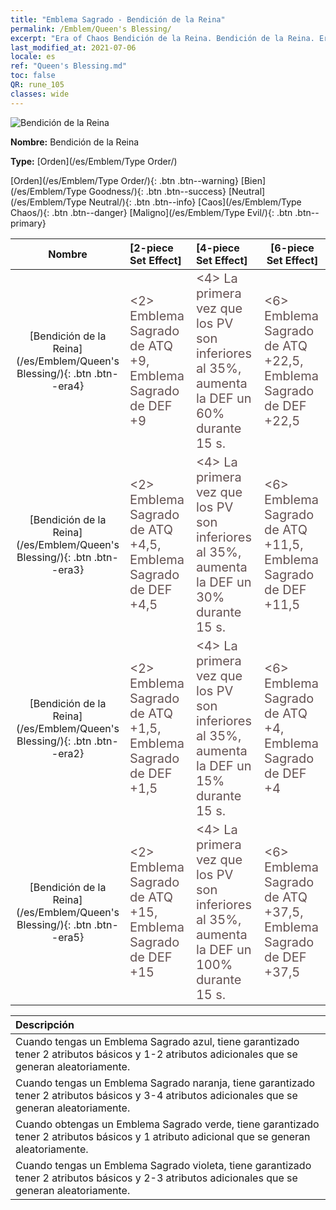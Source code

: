 ```yaml
---
title: "Emblema Sagrado - Bendición de la Reina"
permalink: /Emblem/Queen's Blessing/
excerpt: "Era of Chaos Bendición de la Reina. Bendición de la Reina. Era of Chaos Emblema Sagrado Bendición de la Reina. Era of Chaos Orden Bendición de la Reina"
last_modified_at: 2021-07-06
locale: es
ref: "Queen's Blessing.md"
toc: false
QR: rune_105
classes: wide
---
```


  ![Bendición de la Reina](/images/r/rune_icon_105.png)

 **Nombre:** Bendición de la Reina

 **Type:** [Orden](/es/Emblem/Type Order/)

  [Orden](/es/Emblem/Type Order/){: .btn .btn--warning}   [Bien](/es/Emblem/Type Goodness/){: .btn .btn--success}   [Neutral](/es/Emblem/Type Neutral/){: .btn .btn--info}   [Caos](/es/Emblem/Type Chaos/){: .btn .btn--danger}   [Maligno](/es/Emblem/Type Evil/){: .btn .btn--primary} 

  |  Nombre    | [2-piece Set Effect] | [4-piece Set Effect] | [6-piece Set Effect]  | 
  |:-----------------------:|:-------------------|:-----------------|----------------| 
  | [Bendición de la Reina](/es/Emblem/Queen's Blessing/){: .btn .btn--era4} | <span style="color: #645252;font-size:20px">&lt;2&gt; Emblema Sagrado de ATQ +9, Emblema Sagrado de DEF +9</span> | <span style="color: #645252;font-size:20px">&lt;4&gt; La primera vez que los PV son inferiores al 35%, aumenta la DEF un 60% durante 15 s.</span> | <span style="color: #645252;font-size:20px">&lt;6&gt; Emblema Sagrado de ATQ +22,5, Emblema Sagrado de DEF +22,5</span> | 
  | [Bendición de la Reina](/es/Emblem/Queen's Blessing/){: .btn .btn--era3} | <span style="color: #645252;font-size:20px">&lt;2&gt; Emblema Sagrado de ATQ +4,5, Emblema Sagrado de DEF +4,5</span> | <span style="color: #645252;font-size:20px">&lt;4&gt; La primera vez que los PV son inferiores al 35%, aumenta la DEF un 30% durante 15 s.</span> | <span style="color: #645252;font-size:20px">&lt;6&gt; Emblema Sagrado de ATQ +11,5, Emblema Sagrado de DEF +11,5</span> | 
  | [Bendición de la Reina](/es/Emblem/Queen's Blessing/){: .btn .btn--era2} | <span style="color: #645252;font-size:20px">&lt;2&gt; Emblema Sagrado de ATQ +1,5, Emblema Sagrado de DEF +1,5</span> | <span style="color: #645252;font-size:20px">&lt;4&gt; La primera vez que los PV son inferiores al 35%, aumenta la DEF un 15% durante 15 s.</span> | <span style="color: #645252;font-size:20px">&lt;6&gt; Emblema Sagrado de ATQ +4, Emblema Sagrado de DEF +4</span> | 
  | [Bendición de la Reina](/es/Emblem/Queen's Blessing/){: .btn .btn--era5} | <span style="color: #645252;font-size:20px">&lt;2&gt; Emblema Sagrado de ATQ +15, Emblema Sagrado de DEF +15</span> | <span style="color: #645252;font-size:20px">&lt;4&gt; La primera vez que los PV son inferiores al 35%, aumenta la DEF un 100% durante 15 s.</span> | <span style="color: #645252;font-size:20px">&lt;6&gt; Emblema Sagrado de ATQ +37,5, Emblema Sagrado de DEF +37,5</span> | 

  |         Descripción            | 
  |:-------------------------------|
  | Cuando tengas un Emblema Sagrado azul, tiene garantizado tener 2 atributos básicos y 1-2 atributos adicionales que se generan aleatoriamente. |
  | Cuando tengas un Emblema Sagrado naranja, tiene garantizado tener 2 atributos básicos y 3-4 atributos adicionales que se generan aleatoriamente. |
  | Cuando obtengas un Emblema Sagrado verde, tiene garantizado tener 2 atributos básicos y 1 atributo adicional que se generan aleatoriamente. |
  | Cuando tengas un Emblema Sagrado violeta, tiene garantizado tener 2 atributos básicos y 2-3 atributos adicionales que se generan aleatoriamente. |
